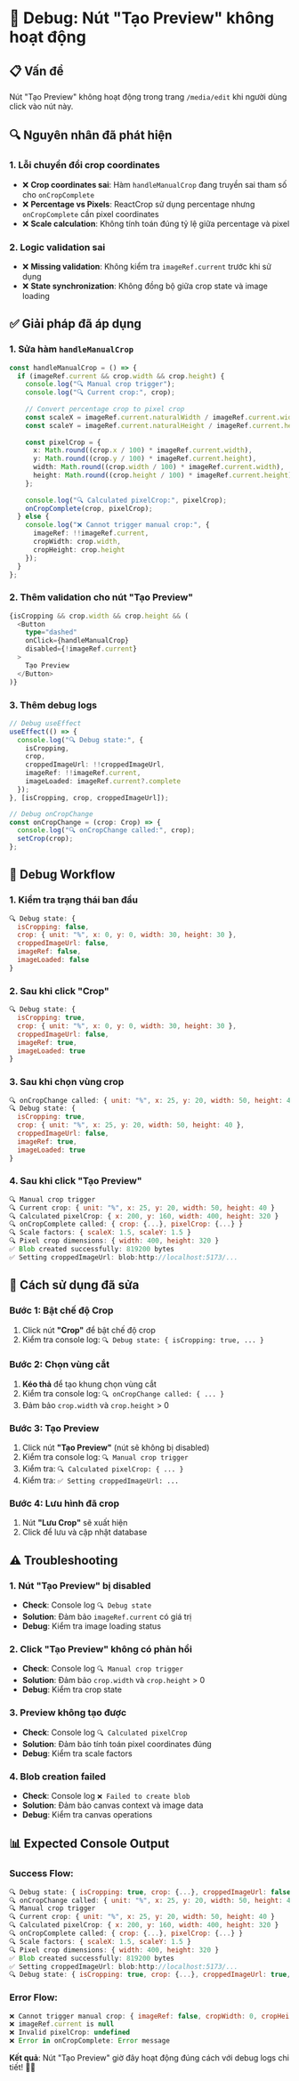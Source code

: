 # 🔧 Debug: Nút "Tạo Preview" không hoạt động

## 📋 Vấn đề

Nút "Tạo Preview" không hoạt động trong trang `/media/edit` khi người dùng click vào nút này.

## 🔍 Nguyên nhân đã phát hiện

### **1. Lỗi chuyển đổi crop coordinates**
- ❌ **Crop coordinates sai**: Hàm `handleManualCrop` đang truyền sai tham số cho `onCropComplete`
- ❌ **Percentage vs Pixels**: ReactCrop sử dụng percentage nhưng `onCropComplete` cần pixel coordinates
- ❌ **Scale calculation**: Không tính toán đúng tỷ lệ giữa percentage và pixel

### **2. Logic validation sai**
- ❌ **Missing validation**: Không kiểm tra `imageRef.current` trước khi sử dụng
- ❌ **State synchronization**: Không đồng bộ giữa crop state và image loading

## ✅ Giải pháp đã áp dụng

### **1. Sửa hàm `handleManualCrop`**
```typescript
const handleManualCrop = () => {
  if (imageRef.current && crop.width && crop.height) {
    console.log("🔍 Manual crop trigger");
    console.log("🔍 Current crop:", crop);
    
    // Convert percentage crop to pixel crop
    const scaleX = imageRef.current.naturalWidth / imageRef.current.width;
    const scaleY = imageRef.current.naturalHeight / imageRef.current.height;
    
    const pixelCrop = {
      x: Math.round((crop.x / 100) * imageRef.current.width),
      y: Math.round((crop.y / 100) * imageRef.current.height),
      width: Math.round((crop.width / 100) * imageRef.current.width),
      height: Math.round((crop.height / 100) * imageRef.current.height)
    };
    
    console.log("🔍 Calculated pixelCrop:", pixelCrop);
    onCropComplete(crop, pixelCrop);
  } else {
    console.log("❌ Cannot trigger manual crop:", {
      imageRef: !!imageRef.current,
      cropWidth: crop.width,
      cropHeight: crop.height
    });
  }
};
```

### **2. Thêm validation cho nút "Tạo Preview"**
```typescript
{isCropping && crop.width && crop.height && (
  <Button
    type="dashed"
    onClick={handleManualCrop}
    disabled={!imageRef.current}
  >
    Tạo Preview
  </Button>
)}
```

### **3. Thêm debug logs**
```typescript
// Debug useEffect
useEffect(() => {
  console.log("🔍 Debug state:", {
    isCropping,
    crop,
    croppedImageUrl: !!croppedImageUrl,
    imageRef: !!imageRef.current,
    imageLoaded: imageRef.current?.complete
  });
}, [isCropping, crop, croppedImageUrl]);

// Debug onCropChange
const onCropChange = (crop: Crop) => {
  console.log("🔍 onCropChange called:", crop);
  setCrop(crop);
};
```

## 🔧 Debug Workflow

### **1. Kiểm tra trạng thái ban đầu**
```javascript
🔍 Debug state: {
  isCropping: false,
  crop: { unit: "%", x: 0, y: 0, width: 30, height: 30 },
  croppedImageUrl: false,
  imageRef: false,
  imageLoaded: false
}
```

### **2. Sau khi click "Crop"**
```javascript
🔍 Debug state: {
  isCropping: true,
  crop: { unit: "%", x: 0, y: 0, width: 30, height: 30 },
  croppedImageUrl: false,
  imageRef: true,
  imageLoaded: true
}
```

### **3. Sau khi chọn vùng crop**
```javascript
🔍 onCropChange called: { unit: "%", x: 25, y: 20, width: 50, height: 40 }
🔍 Debug state: {
  isCropping: true,
  crop: { unit: "%", x: 25, y: 20, width: 50, height: 40 },
  croppedImageUrl: false,
  imageRef: true,
  imageLoaded: true
}
```

### **4. Sau khi click "Tạo Preview"**
```javascript
🔍 Manual crop trigger
🔍 Current crop: { unit: "%", x: 25, y: 20, width: 50, height: 40 }
🔍 Calculated pixelCrop: { x: 200, y: 160, width: 400, height: 320 }
🔍 onCropComplete called: { crop: {...}, pixelCrop: {...} }
🔍 Scale factors: { scaleX: 1.5, scaleY: 1.5 }
🔍 Pixel crop dimensions: { width: 400, height: 320 }
✅ Blob created successfully: 819200 bytes
✅ Setting croppedImageUrl: blob:http://localhost:5173/...
```

## 🚀 Cách sử dụng đã sửa

### **Bước 1: Bật chế độ Crop**
1. Click nút **"Crop"** để bật chế độ crop
2. Kiểm tra console log: `🔍 Debug state: { isCropping: true, ... }`

### **Bước 2: Chọn vùng cắt**
1. **Kéo thả** để tạo khung chọn vùng cắt
2. Kiểm tra console log: `🔍 onCropChange called: { ... }`
3. Đảm bảo `crop.width` và `crop.height` > 0

### **Bước 3: Tạo Preview**
1. Click nút **"Tạo Preview"** (nút sẽ không bị disabled)
2. Kiểm tra console log: `🔍 Manual crop trigger`
3. Kiểm tra: `🔍 Calculated pixelCrop: { ... }`
4. Kiểm tra: `✅ Setting croppedImageUrl: ...`

### **Bước 4: Lưu hình đã crop**
1. Nút **"Lưu Crop"** sẽ xuất hiện
2. Click để lưu và cập nhật database

## ⚠️ Troubleshooting

### **1. Nút "Tạo Preview" bị disabled**
- **Check**: Console log `🔍 Debug state`
- **Solution**: Đảm bảo `imageRef.current` có giá trị
- **Debug**: Kiểm tra image loading status

### **2. Click "Tạo Preview" không có phản hồi**
- **Check**: Console log `🔍 Manual crop trigger`
- **Solution**: Đảm bảo `crop.width` và `crop.height` > 0
- **Debug**: Kiểm tra crop state

### **3. Preview không tạo được**
- **Check**: Console log `🔍 Calculated pixelCrop`
- **Solution**: Đảm bảo tính toán pixel coordinates đúng
- **Debug**: Kiểm tra scale factors

### **4. Blob creation failed**
- **Check**: Console log `❌ Failed to create blob`
- **Solution**: Đảm bảo canvas context và image data
- **Debug**: Kiểm tra canvas operations

## 📊 Expected Console Output

### **Success Flow:**
```javascript
🔍 Debug state: { isCropping: true, crop: {...}, croppedImageUrl: false, imageRef: true, imageLoaded: true }
🔍 onCropChange called: { unit: "%", x: 25, y: 20, width: 50, height: 40 }
🔍 Manual crop trigger
🔍 Current crop: { unit: "%", x: 25, y: 20, width: 50, height: 40 }
🔍 Calculated pixelCrop: { x: 200, y: 160, width: 400, height: 320 }
🔍 onCropComplete called: { crop: {...}, pixelCrop: {...} }
🔍 Scale factors: { scaleX: 1.5, scaleY: 1.5 }
🔍 Pixel crop dimensions: { width: 400, height: 320 }
✅ Blob created successfully: 819200 bytes
✅ Setting croppedImageUrl: blob:http://localhost:5173/...
🔍 Debug state: { isCropping: true, crop: {...}, croppedImageUrl: true, imageRef: true, imageLoaded: true }
```

### **Error Flow:**
```javascript
❌ Cannot trigger manual crop: { imageRef: false, cropWidth: 0, cropHeight: 0 }
❌ imageRef.current is null
❌ Invalid pixelCrop: undefined
❌ Error in onCropComplete: Error message
```

**Kết quả**: Nút "Tạo Preview" giờ đây hoạt động đúng cách với debug logs chi tiết! 🎯✅

